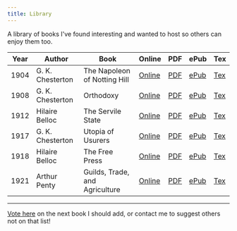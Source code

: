 ```yaml
---
title: Library
---
```


A library of books I've found interesting and wanted to host so others can enjoy them too.

| Year |      Author      |   Book                         | Online                                | PDF                         | ePub                          | Tex                          |
|------|------------------|--------------------------------|---------------------------------------|-----------------------------|-------------------------------|------------------------------|
| 1904 | G. K. Chesterton | The Napoleon of Notting Hill   | [Online](napoleon-notting/index.html) | [PDF](napoleon-notting.pdf) | [ePub](napoleon-notting.epub) | [Tex](napoleon-notting.tex)  |
| 1908 | G. K. Chesterton | Orthodoxy                      | [Online](orthodoxy/index.html)        | [PDF](orthodoxy.pdf)        | [ePub](orthodoxy.epub)        | [Tex](orthodoxy.tex)         |
| 1912 | Hilaire Belloc   | The Servile State              | [Online](servile-state/index.html)    | [PDF](servile-state.pdf)    | [ePub](servile-state.epub)    | [Tex](servile-state.tex)     |
| 1917 | G. K. Chesterton | Utopia of Usurers              | [Online](utopia-usurers/index.html)   | [PDF](utopia-usurers.pdf)   | [ePub](utopia-usurers.epub)   | [Tex](utopia-usurers.tex)    |
| 1918 | Hilaire Belloc   | The Free Press                 | [Online](the-free-press/index.html)   | [PDF](the-free-press.pdf)   | [ePub](the-free-press.epub)   | [Tex](the-free-press.tex)    |
| 1921 | Arthur Penty     | Guilds, Trade, and Agriculture | [Online](guilds-trade/index.html)     | [PDF](guilds-trade.pdf)     | [ePub](guilds-trade.epub)     | [Tex](guilds-trade.epub)     |

---

<a href="https://b2v8c1aeb8d.typeform.com/to/F9E3sQvC" target="_blank" rel="noopener noreferrer">Vote here</a> on the next book I should add, or contact me to suggest others not on that list!
